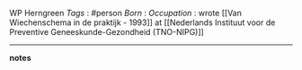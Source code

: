 WP Herngreen
*Tags* : #person 
*Born* :
*Occupation* : wrote [[Van Wiechenschema in de praktijk - 1993]] at [[Nederlands Instituut voor de Preventive Geneeskunde-Gezondheid (TNO-NIPG)]]

---
**notes**